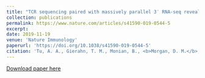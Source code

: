 ```yaml
---
title: "TCR sequencing paired with massively parallel 3′ RNA-seq reveals clonotypic T cell signatures"
collection: publications
permalink: https://www.nature.com/articles/s41590-019-0544-5
excerpt: 
date: 2019-11-19
venue: 'Nature Immunology'
paperurl: 'https://doi.org/10.1038/s41590-019-0544-5'
citation: 'Tu, A. A., Gierahn, T. M., Monian, B., <b>Morgan, D. M.</b>, Mehta, N. K., Ruiter, B., Shreffler, W. G., Shalek, A. K., Love, J. C. &quot;TCR sequencing paired with massively parallel 3′ RNA-seq reveals clonotypic T cell signatures.&quot; <i>Nature Immunology</i>.<b> 20, </b>1692-1699 (2019).'
---
```

[Download paper here](http://duncanmorgan.github.io/files/NatImmunol2019.pdf)

